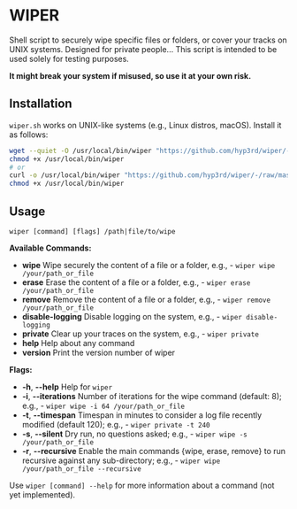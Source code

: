 # WIPER

Shell script to securely wipe specific files or folders, or cover your tracks on UNIX systems.
Designed for private people...
This script is intended to be used solely for testing purposes.

**It might break your system if misused, so use it at your own risk.**

## Installation

`wiper.sh` works on UNIX-like systems (e.g., Linux distros, macOS). Install it as follows:

```bash
wget --quiet -O /usr/local/bin/wiper "https://github.com/hyp3rd/wiper/-/raw/master/wiper.sh";
chmod +x /usr/local/bin/wiper
# or
curl -o /usr/local/bin/wiper "https://github.com/hyp3rd/wiper/-/raw/master/wiper.sh"
chmod +x /usr/local/bin/wiper
```

## Usage

`wiper [command] [flags] /path|file/to/wipe`

**Available Commands:**

- **wipe**              Wipe securely the content of a file or a folder, e.g., - `wiper wipe /your/path_or_file`
- **erase**             Erase the content of a file or a folder, e.g., - `wiper erase /your/path_or_file`
- **remove**            Remove the content of a file or a folder, e.g., - `wiper remove /your/path_or_file`
- **disable-logging**   Disable logging on the system, e.g., - `wiper disable-logging`
- **private**           Clear up your traces on the system, e.g., - `wiper private`
- **help**              Help about any command
- **version**           Print the version number of wiper

**Flags:**

- **-h**, **--help**        Help for `wiper`
- **-i**, **--iterations**  Number of iterations for the wipe command (default: 8); e.g., - `wiper wipe -i 64 /your/path_or_file`
- **-t**, **--timespan**    Timespan in minutes to consider a log file recently modified (default 120); e.g., - `wiper private -t 240`
- **-s**, **--silent**      Dry run, no questions asked; e.g., - `wiper wipe -s /your/path_or_file`
- **-r**, **--recursive**   Enable the main commands {wipe, erase, remove} to run recursive against any sub-directory; e.g., - `wiper wipe /your/path_or_file --recursive`

Use `wiper [command] --help` for more information about a command (not yet implemented).
